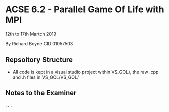 # ACSE 6.2 - Parallel Game Of Life with MPI
12th to 17th Martch 2019

By Richard Boyne CID 01057503

## Repsoitory Structure
* All code is kept in a visual studio project within VS_GOL/, the raw .cpp and .h files in VS_GOL/VS_GOL/

## Notes to the Examiner
. . .

